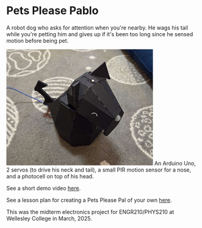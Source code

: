 # Pets Please Pablo
A robot dog who asks for attention when you're nearby. He wags his tail while you're petting him and gives up if it's been too long since he sensed motion before being pet.

![alt text](media/Pablo.png)
An Arduino Uno, 2 servos (to drive his neck and tail), a small PIR motion sensor for a nose, and a photocell on top of his head.

See a short demo video [here](https://drive.google.com/file/d/1NUOmm9ZIzFtNFKRjC8tsPDJTLtQjNFsr/view?usp=sharing).

See a lesson plan for creating a Pets Please Pal of your own [here](https://docs.google.com/document/d/1Aju9yzI73tjPbmLy6xo4HVvZcvHvG3qowszpZ9o93cU/edit?usp=sharing).

This was the midterm electronics project for ENGR210/PHYS210 at Wellesley College in March, 2025.